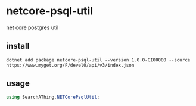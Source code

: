 # netcore-psql-util

net core postgres util

## install

```
dotnet add package netcore-psql-util --version 1.0.0-CI00000 --source https://www.myget.org/F/devel0/api/v3/index.json
```

## usage

```csharp
using SearchAThing.NETCorePsqlUtil;
```
